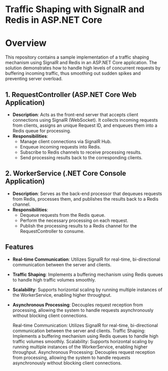 # Traffic Shaping with SignalR and Redis in ASP.NET Core

# Overview

This repository contains a sample implementation of a traffic shaping mechanism using SignalR and Redis in an ASP.NET Core application. The solution demonstrates how to handle high levels of concurrent requests by buffering incoming traffic, thus smoothing out sudden spikes and preventing server overload.

## 1. RequestController (ASP.NET Core Web Application)
- **Description**: Acts as the front-end server that accepts client connections using SignalR (WebSocket). It collects incoming requests from clients, assigns an unique Request ID, and enqueues them into a Redis queue for processing.
- **Responsibilities**:
  - Manage client connections via SignalR Hub.
  - Enqueue incoming requests into Redis.
  - Subscribe to Redis channels to receive processing results.
  - Send processing results back to the corresponding clients.

## 2. WorkerService (.NET Core Console Application)
- **Description**: Serves as the back-end processor that dequeues requests from Redis, processes them, and publishes the results back to a Redis channel.
- **Responsibilities**:
  - Dequeue requests from the Redis queue.
  - Perform the necessary processing on each request.
  - Publish the processing results to a Redis channel for the RequestController to consume.

## Features
- **Real-time Communication**: Utilizes SignalR for real-time, bi-directional communication between the server and clients.
- **Traffic Shaping**: Implements a buffering mechanism using Redis queues to handle high traffic volumes smoothly.
- **Scalability**: Supports horizontal scaling by running multiple instances of the WorkerService, enabling higher throughput.
- **Asynchronous Processing**: Decouples request reception from processing, allowing the system to handle requests asynchronously without blocking client connections.

	Real-time Communication: Utilizes SignalR for real-time, bi-directional communication between the server and clients.
	Traffic Shaping: Implements a buffering mechanism using Redis queues to handle high traffic volumes smoothly.
	Scalability: Supports horizontal scaling by running multiple instances of the WorkerService, enabling higher throughput.
	Asynchronous Processing: Decouples request reception from processing, allowing the system to handle requests asynchronously without blocking client connections.
